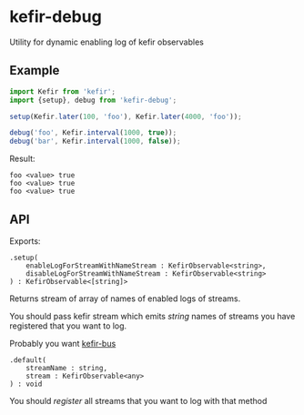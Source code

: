 kefir-debug
===

Utility for dynamic enabling log of kefir observables

Example
---

```js
import Kefir from 'kefir';
import {setup}, debug from 'kefir-debug';

setup(Kefir.later(100, 'foo'), Kefir.later(4000, 'foo'));

debug('foo', Kefir.interval(1000, true));
debug('bar', Kefir.interval(1000, false));
```

Result:
```
foo <value> true
foo <value> true
foo <value> true
```

API
---

Exports:

```
.setup(
    enableLogForStreamWithNameStream : KefirObservable<string>,
    disableLogForStreamWithNameStream : KefirObservable<string>
) : KefirObservable<[string]>
```

Returns stream of array of names of enabled logs of streams.

You should pass kefir stream which emits *string* names of streams you have registered that you want to log.

Probably you want [kefir-bus](https://www.npmjs.com/package/kefir-bus)

```
.default(
    streamName : string,
    stream : KefirObservable<any>
) : void
```

You should *register* all streams that you want to log with that method
